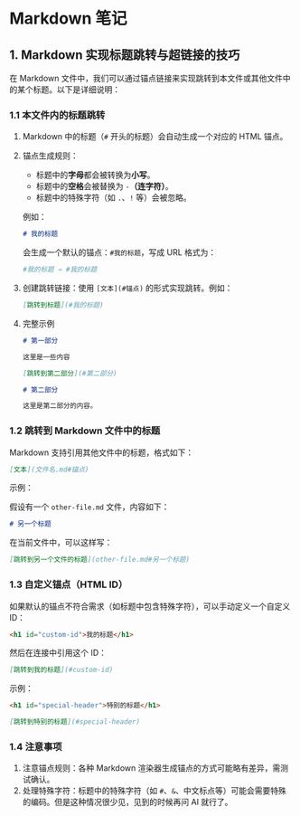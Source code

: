 # Markdown 笔记

## 1. Markdown 实现标题跳转与超链接的技巧

在 Markdown 文件中，我们可以通过锚点链接来实现跳转到本文件或其他文件中的某个标题。以下是详细说明：

### 1.1 本文件内的标题跳转

1. Markdown 中的标题（`#` 开头的标题）会自动生成一个对应的 HTML 锚点。

2. 锚点生成规则：

    - 标题中的**字母**都会被转换为**小写**。
    - 标题中的**空格**会被替换为 `-`**（连字符）**。
    - 标题中的特殊字符（如 `.`、`!` 等）会被忽略。

    例如：

    ```markdown
    # 我的标题
    ```

    会生成一个默认的锚点：`#我的标题`，写成 URL 格式为：

    ```bash
    #我的标题 → #我的标题
    ```

3. 创建跳转链接：使用 `[文本](#锚点)` 的形式实现跳转。例如：

    ```markdown
    [跳转到标题](#我的标题)
    ```

4. 完整示例

    ```markdown
    # 第一部分
    
    这里是一些内容
    
    [跳转到第二部分](#第二部分)
    
    # 第二部分
    
    这里是第二部分的内容。
    ```

### 1.2 跳转到 Markdown 文件中的标题

Markdown 支持引用其他文件中的标题，格式如下：

```markdown
[文本](文件名.md#锚点)
```

示例：

假设有一个 `other-file.md` 文件，内容如下：

```markdown
# 另一个标题
```

在当前文件中，可以这样写：

```markdown
[跳转到另一个文件的标题](other-file.md#另一个标题)
```

### 1.3 自定义锚点（HTML ID）

如果默认的锚点不符合需求（如标题中包含特殊字符），可以手动定义一个自定义 ID：

```markdown
<h1 id="custom-id">我的标题</h1>
```

然后在连接中引用这个 ID：

```markdown
[跳转到我的标题](#custom-id)
```

示例：

```markdown
<h1 id="special-header">特别的标题</h1>

[跳转到特别的标题](#special-header)
```

### 1.4 注意事项

1. 注意锚点规则：各种 Markdown 渲染器生成锚点的方式可能略有差异，需测试确认。
2. 处理特殊字符：标题中的特殊字符（如 `#`、`&`、中文标点等）可能会需要特殊的编码。但是这种情况很少见，见到的时候再问 AI 就行了。



























